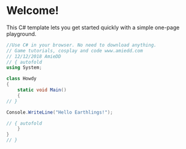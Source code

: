 # Welcome!

This C# template lets you get started quickly with a simple one-page playground.

```C# runnable
//Use C# in your browser. No need to download anything.
// Game tutorials, cosplay and code www.amiedd.com
// 12/12/2018 AmieDD
// { autofold
using System;

class Howdy 
{
    static void Main() 
    {
// }

Console.WriteLine("Hello Earthlings!");

// { autofold
    }
}
// }
```



